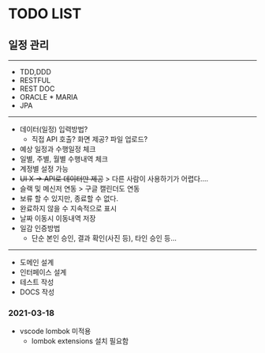 # TODO LIST

## 일정 관리

----
- TDD,DDD
- RESTFUL
- REST DOC
- ORACLE * MARIA
- JPA

---
- 데이터(일정) 입력방법?
    - 직접 API 호출? 화면 제공? 파일 업로드?
- 예상 일정과 수행일정 체크
- 일별, 주별, 월별 수행내역 체크
- 계정별 설정 가능
- ~~UI X -> API로 데이터만 제공~~ > 다른 사람이 사용하기가 어렵다....
- 슬랙 및 메신저 연동 > 구글 캘린더도 연동
- 보류 할 수 있지만, 종료할 수 없다.
- 완료하지 않을 수 지속적으로 표시
- 날짜 이동시 이동내역 저장
- 일감 인증방법
    - 단순 본인 승인, 결과 확인(사진 등), 타인 승인 등...


---
- 도메인 설계
- 인터페이스 설계
- 테스트 작성
- DOCS 작성

### 2021-03-18
- vscode lombok 미적용
    - lombok extensions 설치 필요함